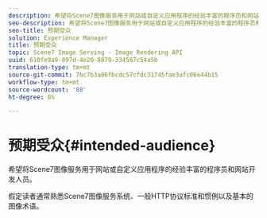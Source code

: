 ```yaml
---
description: 希望将Scene7图像服务用于网站或自定义应用程序的经验丰富的程序员和网站开发人员。
seo-description: 希望将Scene7图像服务用于网站或自定义应用程序的经验丰富的程序员和网站开发人员。
seo-title: 预期受众
solution: Experience Manager
title: 预期受众
topic: Scene7 Image Serving - Image Rendering API
uuid: 610fe9a9-897d-4e20-8879-334587c54a5b
translation-type: tm+mt
source-git-commit: 7bc7b3a86fbcdc57cfdc31745fae3afc06e44b15
workflow-type: tm+mt
source-wordcount: '88'
ht-degree: 0%

---
```



# 预期受众{#intended-audience}

希望将Scene7图像服务用于网站或自定义应用程序的经验丰富的程序员和网站开发人员。

假定读者通常熟悉Scene7图像服务系统、一般HTTP协议标准和惯例以及基本的图像术语。
